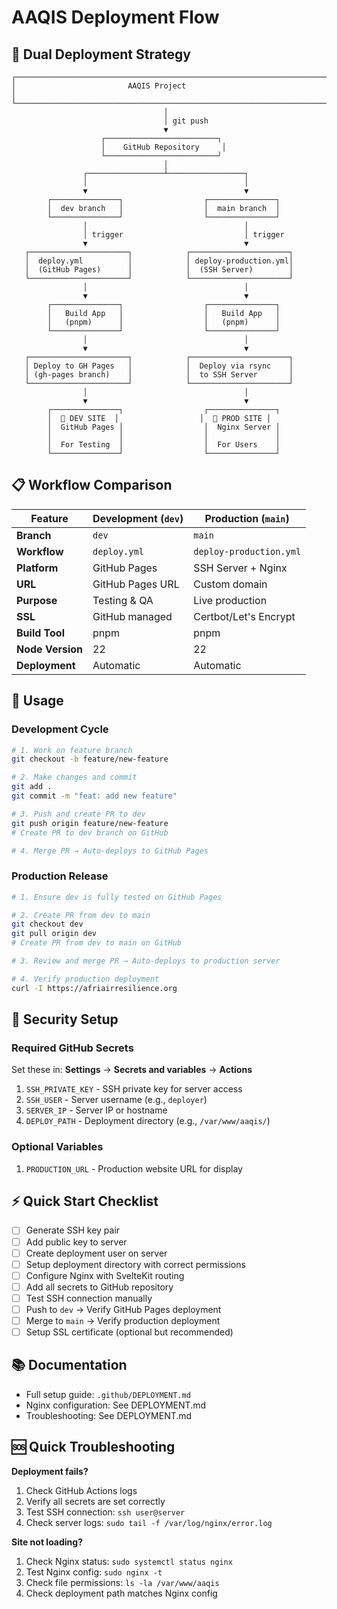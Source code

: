 # AAQIS Deployment Flow

## 🔄 Dual Deployment Strategy

```
┌─────────────────────────────────────────────────────────────────────┐
│                         AAQIS Project                                │
└─────────────────────────────────────────────────────────────────────┘
                                  │
                                  │ git push
                                  ▼
                    ┌─────────────────────────┐
                    │    GitHub Repository     │
                    └─────────────────────────┘
                                  │
                ┌─────────────────┴─────────────────┐
                │                                   │
                ▼                                   ▼
        ┌───────────────┐                  ┌───────────────┐
        │  dev branch   │                  │  main branch  │
        └───────────────┘                  └───────────────┘
                │                                   │
                │ trigger                           │ trigger
                ▼                                   ▼
   ┌──────────────────────┐            ┌──────────────────────┐
   │  deploy.yml          │            │ deploy-production.yml│
   │  (GitHub Pages)      │            │  (SSH Server)        │
   └──────────────────────┘            └──────────────────────┘
                │                                   │
                ▼                                   ▼
        ┌───────────────┐                  ┌───────────────┐
        │   Build App   │                  │   Build App   │
        │   (pnpm)      │                  │   (pnpm)      │
        └───────────────┘                  └───────────────┘
                │                                   │
                ▼                                   ▼
   ┌──────────────────────┐            ┌──────────────────────┐
   │ Deploy to GH Pages   │            │  Deploy via rsync    │
   │ (gh-pages branch)    │            │  to SSH Server       │
   └──────────────────────┘            └──────────────────────┘
                │                                   │
                ▼                                   ▼
        ┌───────────────┐                  ┌───────────────┐
        │  📱 DEV SITE  │                  │  🚀 PROD SITE │
        │  GitHub Pages │                  │  Nginx Server │
        │               │                  │               │
        │  For Testing  │                  │  For Users    │
        └───────────────┘                  └───────────────┘
```

## 📋 Workflow Comparison

| Feature          | Development (`dev`) | Production (`main`)     |
| ---------------- | ------------------- | ----------------------- |
| **Branch**       | `dev`               | `main`                  |
| **Workflow**     | `deploy.yml`        | `deploy-production.yml` |
| **Platform**     | GitHub Pages        | SSH Server + Nginx      |
| **URL**          | GitHub Pages URL    | Custom domain           |
| **Purpose**      | Testing & QA        | Live production         |
| **SSL**          | GitHub managed      | Certbot/Let's Encrypt   |
| **Build Tool**   | pnpm                | pnpm                    |
| **Node Version** | 22                  | 22                      |
| **Deployment**   | Automatic           | Automatic               |

## 🎯 Usage

### Development Cycle

```bash
# 1. Work on feature branch
git checkout -b feature/new-feature

# 2. Make changes and commit
git add .
git commit -m "feat: add new feature"

# 3. Push and create PR to dev
git push origin feature/new-feature
# Create PR to dev branch on GitHub

# 4. Merge PR → Auto-deploys to GitHub Pages
```

### Production Release

```bash
# 1. Ensure dev is fully tested on GitHub Pages

# 2. Create PR from dev to main
git checkout dev
git pull origin dev
# Create PR from dev to main on GitHub

# 3. Review and merge PR → Auto-deploys to production server

# 4. Verify production deployment
curl -I https://afriairresilience.org
```

## 🔐 Security Setup

### Required GitHub Secrets

Set these in: **Settings** → **Secrets and variables** → **Actions**

1. `SSH_PRIVATE_KEY` - SSH private key for server access
2. `SSH_USER` - Server username (e.g., `deployer`)
3. `SERVER_IP` - Server IP or hostname
4. `DEPLOY_PATH` - Deployment directory (e.g., `/var/www/aaqis/`)

### Optional Variables

1. `PRODUCTION_URL` - Production website URL for display

## ⚡ Quick Start Checklist

- [ ] Generate SSH key pair
- [ ] Add public key to server
- [ ] Create deployment user on server
- [ ] Setup deployment directory with correct permissions
- [ ] Configure Nginx with SvelteKit routing
- [ ] Add all secrets to GitHub repository
- [ ] Test SSH connection manually
- [ ] Push to `dev` → Verify GitHub Pages deployment
- [ ] Merge to `main` → Verify production deployment
- [ ] Setup SSL certificate (optional but recommended)

## 📚 Documentation

- Full setup guide: `.github/DEPLOYMENT.md`
- Nginx configuration: See DEPLOYMENT.md
- Troubleshooting: See DEPLOYMENT.md

## 🆘 Quick Troubleshooting

**Deployment fails?**

1. Check GitHub Actions logs
2. Verify all secrets are set correctly
3. Test SSH connection: `ssh user@server`
4. Check server logs: `sudo tail -f /var/log/nginx/error.log`

**Site not loading?**

1. Check Nginx status: `sudo systemctl status nginx`
2. Test Nginx config: `sudo nginx -t`
3. Check file permissions: `ls -la /var/www/aaqis`
4. Check deployment path matches Nginx config
